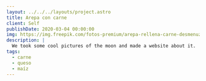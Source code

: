 ```yaml
---
layout: ../../../layouts/project.astro
title: Arepa con carne
client: Self
publishDate: 2020-03-04 00:00:00
img: https://img.freepik.com/fotos-premium/arepa-rellena-carne-desmenuzada-sobre-fondo-oscuro-arepa-carne-mechada_214787-160.jpg?w=2000
description: |
  We took some cool pictures of the moon and made a website about it.
tags:
  - carne
  - queso
  - maíz
---
```


